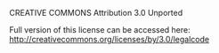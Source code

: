 CREATIVE COMMONS Attribution 3.0 Unported

Full version of this license can be accessed here: http://creativecommons.org/licenses/by/3.0/legalcode